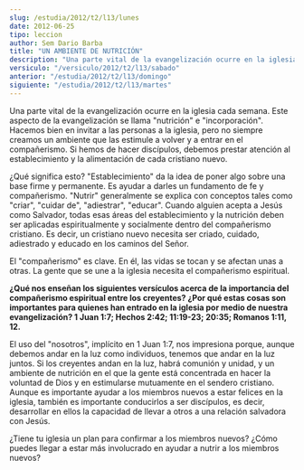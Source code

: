 ```yaml
---
slug: /estudia/2012/t2/l13/lunes
date: 2012-06-25
tipo: leccion
author: Sem Dario Barba
title: "UN AMBIENTE DE NUTRICIÓN"
description: "Una parte vital de la evangelización ocurre en la iglesia cada semana. Este aspecto de la evangelización se llama “nutrición” e “incorporación”. Hacemos bien en invitar a las personas a la iglesia, pero no siempre creamos un ambiente que las estimule a volver y a entrar en el compañerismo."
versiculo: "/versiculo/2012/t2/l13/sabado"
anterior: "/estudia/2012/t2/l13/domingo"
siguiente: "/estudia/2012/t2/l13/martes"
---
```


Una parte vital de la evangelización ocurre en la iglesia cada semana. Este aspecto de la evangelización se llama "nutrición" e "incorporación". Hacemos bien en invitar a las personas a la iglesia, pero no siempre creamos un ambiente que las estimule a volver y a entrar en el compañerismo. Si hemos de hacer discípulos, debemos prestar atención al establecimiento y la alimentación de cada cristiano nuevo.

¿Qué significa esto? "Establecimiento" da la idea de poner algo sobre una base firme y permanente. Es ayudar a darles un fundamento de fe y compañerismo. "Nutrir" generalmente se explica con conceptos tales como "criar", "cuidar de", "adiestrar", "educar". Cuando alguien acepta a Jesús como Salvador, todas esas áreas del establecimiento y la nutrición deben ser aplicadas espiritualmente y socialmente dentro del compañerismo cristiano. Es decir, un cristiano nuevo necesita ser criado, cuidado, adiestrado y educado en los caminos del Señor.

El "compañerismo" es clave. En él, las vidas se tocan y se afectan unas a otras. La gente que se une a la iglesia necesita el compañerismo espiritual.

**¿Qué nos enseñan los siguientes versículos acerca de la importancia del compañerismo espiritual entre los creyentes? ¿Por qué estas cosas son importantes para quienes han entrado en la iglesia por medio de nuestra evangelización? 1 Juan 1:7; Hechos 2:42; 11:19-23; 20:35; Romanos 1:11, 12.**

El uso del "nosotros", implícito en 1 Juan 1:7, nos impresiona porque, aunque debemos andar en la luz como individuos, tenemos que andar en la luz juntos. Si los creyentes andan en la luz, habrá comunión y unidad, y un ambiente de nutrición en el que la gente está concentrada en hacer la voluntad de Dios y en estimularse mutuamente en el sendero cristiano. Aunque es importante ayudar a los miembros nuevos a estar felices en la iglesia, también es importante conducirlos a ser discípulos, es decir, desarrollar en ellos la capacidad de llevar a otros a una relación salvadora con Jesús.

¿Tiene tu iglesia un plan para confirmar a los miembros nuevos? ¿Cómo puedes llegar a estar más involucrado en ayudar a nutrir a los miembros nuevos?
